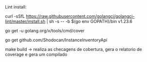 Lint install:

curl -sSfL https://raw.githubusercontent.com/golangci/golangci-lint/master/install.sh | sh -s -- -b $(go env GOPATH)/bin v1.23.6

go get -u golang.org/x/tools/cmd/cover

go get github.com/Shodocan/InstanceInventoryApi

make build -> realiza as checagens de cobertura, gera o relatorio de coverage e gera um compilado